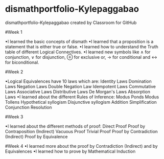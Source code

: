 # dismathportfolio-Kylepaggabao
dismathportfolio-Kylepaggabao created by Classroom for GitHub

#Week 1

•I learned the basic concepts of dismath 
•I learned that a proposition is a statement that is either true or false.
•I learned how to understand the Truth table of different Logical Connectives.
•I learned new symbols like ∧ for conjunction, ∨ for disjunction, ⊕ for exclusive or, → for conditional and ↔ for biconditional.

#Week 2

•Logical Equivalences have 10 laws which are:
       Identity Laws
       Domination Laws
       Negation Laws
       Double Negation Law
       Idempotent Laws
       Commutative Laws
       Associative Laws
       Distributive Laws
       De Morgan's Laws
       Absorption Laws
•I learned about the different Rules of Inference:
       Modus Ponds
       Modus Tollens
       Hypothetical syllogism
       Disjunctive syllogism
       Addition
       Simplification
       Conjunction 
       Resolution

#Week 3

•I learned about the different methods of proof:
       Direct Proof
       Proof by Contraposition (Indirect)
       Vacuous Proof
       Trivial Proof
       Proof by Contradiction (Indirect)
       Proof by Equivalence

#Week 4
•I learned more about the proof by Contradiction (Indirect) and by Equivalences
•I learned how to prove by Mathematical Induction 
